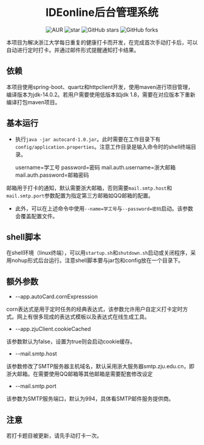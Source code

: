 <h1 style="text-align: center">IDEonline后台管理系统</h1>
<div style="text-align: center">

![AUR](https://img.shields.io/badge/license-Apache%20License%202.0-blue.svg)
![star](https://gitee.com/GCSZHN/AutoCard/badge/star.svg?theme=white)
![GitHub stars](https://img.shields.io/github/stars/GCS-ZHN/AutoCard.svg?style=social&label=Stars)
![GitHub forks](https://img.shields.io/github/forks/GCS-ZHN/AutoCard.svg?style=social&label=Fork)

</div>
本项目为解决浙江大学每日重复的健康打卡而开发，在完成首次手动打卡后，可以自动进行定时打卡。并通过邮件形式提醒通知打卡结果。

## 依赖
本项目使用spring-boot、quartz和httpclient开发，使用maven进行项目管理，编译版本为jdk-14.0.2。若用户需要使用低版本如jdk 1.8，需要在对应版本下重新编译打包maven项目。

## 基本运行
- 执行`java -jar autocard-1.0.jar`。此时需要在工作目录下有`config/application.properties`。注意工作目录是输入命令时的shell终端目录。

    username=学工号
    password=密码
    mail.auth.username=浙大邮箱
    mail.auth.password=邮箱密码

邮箱用于打卡的通知，默认需要浙大邮箱，否则需要`mail.smtp.host`和`mail.smtp.port`参数配置为指定第三方邮箱如QQ邮箱的配置。

- 此外，可以在上述命令中使用`--name=学工号`与`--password=密码`启动。该参数会覆盖配置文件。

## shell脚本
在shell环境（linux终端），可以用`startup.sh`和`shutdown.sh`启动或关闭程序，采用nohup形式后台运行。注意shell脚本要与jar包和config放在一个目录下。

## 额外参数
- --app.autoCard.cornExpresssion

corn表达式是用于定时任务的经典表达式，该参数允许用户自定义打卡定时方式。网上有很多现成的表达式模板以及表达式在线生成工具。

- --app.zjuClient.cookieCached

该参数默认为false，设置为true则会启动cookie缓存。

- --mail.smtp.host

该参数修改了SMTP服务器主机域名，默认采用浙大服务器smtp.zju.edu.cn，即浙大邮箱。在需要使用QQ邮箱等其他邮箱是需要配套修改设定

- --mail.smtp.port
  
该参数为SMTP服务端口，默认为994，具体看SMTP邮件服务提供商。

## 注意
若打卡题目被更新，请先手动打卡一次。
